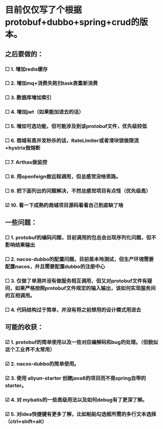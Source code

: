 # 目前仅仅写了个根据protobuf+dubbo+spring+crud的版本。
## 之后要做的：
### &#9744; 1. 增加redis缓存
### &#9744; 2. 增加mq+消费失败扫task表重新消费
### &#9744; 3. 数据库增加索引
### &#9744; 4. 增加jwt（如果能加进去的话）
### &#9744; 5. 增加可选功能，但可能涉及到该protobuf文件，优先级较低
### &#9744; 6. 商城有高并发秒杀的话，RateLimiter或者滑块锁做限流+hystrix做熔断
### &#9744; 7. Arthas做监控
### &#9744; 8. 用openfeign做远程调用，但总感觉没啥思路。
### &#9744; 9. 把下面列出的问题解决，不然总感觉项目有点怪（优先级高）
### &#9745; 10. 看一下成熟的商城项目源码看看自己到底缺了啥

## 一些问题：
### &#9744; 1. protobuf的编码问题，目前调用的包总会出现序列化问题，但不影响结果输出
### &#9744; 2. nacos-dubbo的配置问题，目前是本地测试，但生产环境需要配置nacos，并且需要配置dubbo的注册中心
### &#9744; 3. 仅做了单测并没有做服务相互调用，但又对protobuf文件有疑问，如果严格按照protobuf文件规定的输入输出，该如何实现服务间的互相调用。
### &#9744; 4. 代码结构过于简单，并没有将之前想用的设计模式用进去


##  可能的收获：
### &#9745; 1. protobuf的简单使用以及一些对应编解码和bug的处理。（但貌似这个工业界不太常用）
### &#9745; 2. nacos-dubbo的简单使用。
### &#9745; 3. 使用 aliyun-starter 创建java8的项目而不是spring自带的starter。
### &#9745; 4. 对 mybatis的一些高级用法以及如何debug有了更深了解。
### &#9745; 5. 对idea快捷键有更多了解，比如粘贴勾选框所需的多行文本选择（ctrl+shift+alt）

